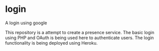 # login
A login using google

This repository is a attempt to create a presence service. The basic login using PHP and OAuth is being used here to authenticate users. The login functionality is being deployed using Heroku.
